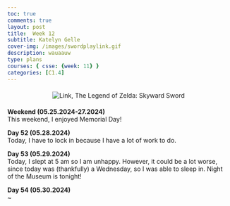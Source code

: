 ```yaml
---
toc: true
comments: true
layout: post
title:  Week 12
subtitle: Katelyn Gelle
cover-img: /images/swordplaylink.gif
description: wauaauw
type: plans
courses: { csse: {week: 11} }
categories: [C1.4]
---
```


<div style="text-align: center; margin-top: 20px; margin-bottom: 20px;">
  <img src="{{site.baseurl}}/images/anito/canyouhearmelink.gif" alt="Link, The Legend of Zelda: Skyward Sword" />
</div>  

**Weekend (05.25.2024-27.2024)**  
This weekend, I enjoyed Memorial Day!

**Day 52 (05.28.2024)**  
Today, I have to lock in because I have a lot of work to do. 

**Day 53 (05.29.2024)**  
Today, I slept at 5 am so I am unhappy. However, it could be a lot worse, since today was (thankfully) a Wednesday, so I was able to sleep in. Night of the Museum is tonight!  

**Day 54 (05.30.2024)**  
~